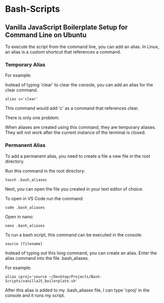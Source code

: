 # Bash-Scripts


## Vanilla JavaScript Boilerplate Setup for Command Line on Ubuntu

To execute the script from the command line, you can add an alias. 
In Linux, an alias is a custom shortcut that references a command.


### Temporary Alias

For example:

Instead of typing 'clear' to clear the console,
you can add an alias for the clear command.

```
alias c='clear'
```

This command would add 'c' as a command that references clear.


There is only one problem:

When aliases are created using this command, they are temporary aliases.
They will not work after the current instance of the terminal is closed.


### Permanent Alias

To add a permanent alias, you need to create a file a new file in the root directory.

Run this command in the root directory:

```
touch .bash_aliases
```
Next, you can open the file you created in your text editor of choice.

To open in VS Code run the command:

```
code .bash_aliases
```

Open in nano:

```
nano .bash_aliases
```


To run a bash script, this command can be executed in the console:

```
source [filename]
```

Instead of typing out this long command, you can create an alias. Enter the alias command into the file .bash_aliases.

For example:

```
alias cproj='source ~/Desktop/Projects/Bash-Scripts/vanillaJS_boilerplate.sh'
```

After this alias is added to my .bash_aliases file, I can type 'cproj' in the console and it runs my script.